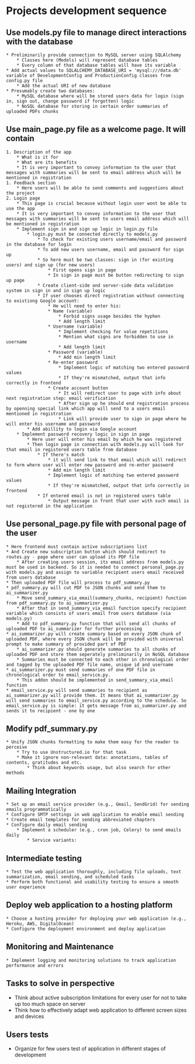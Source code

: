 # Projects development sequence
## Use models.py file to manage direct interactions with the database 
	* Preliminarily provide connection to MySQL server using SQLAlchemy
		* Classes here (Models) will represent database tables
		* Every column of that database tables will have its variable
	* Add actual values to SQLALCHEMY_DATABASE_URI = 'mysql:///data.db' variable of DevelopmentConfig and ProductionConfig classes from config.py file
		* Add the actual URI of new database
	* Presumably create two databases:
		* MySQL database where will be stored users data for login (sign in, sign out, change password if forgotten) logic 
		* NoSQL database for storing in certain order summaries of uploaded PDFs chunks 
## Use main_page.py file as a welcome page. It will contain
	1. Description of the app
		* What is it for
		* What are its benefits
		* It is very important to convey information to the user that messages with summaries will be sent to email address which will be mentioned in registration
	1. Feedback section
		* Here users will be able to send comments and suggestions about the project 
	2. Login page
		* This page is crucial because without login user wont be able to use the app
		* It is very important to convey information to the user that messages with summaries will be sent to users email address which will be mentioned in registration
		* Implement sign in and sign up logic in login.py file
			* login.py must be connected directly to models.py
				* To check for existing users username/email and password in the database for login
				* To add new users username, email and password for sign up 
				* So here must be two classes: sign in (for existing users) and sign up (for new users)
					* First opens sign in page
					* In sign in page must be button redirecting to sign up page
				* Create client-side and server-side data validation system in sign in and in sign up logic
				* If user chooses direct registration without connecting to existiong Google account:
					* He will need to enter his:
					* Name (variable)
						* Forbid signs usage besides the hyphen
						* Add length limit 
					* Username (variable)
						* Implement checking for value repetitions
						* Mention what signs are forbidden to use in username
						* Add length limit 
					* Password (variable)
						* Add min length limit 
					* Re-enter password
						* Implement logic of matching two entered password values
						* If they're mismatched, output that info correctly in frontend 
					* Create account button
						* It will redirect user to page with info about next registration step: email verification
						* After sign up he should end registration process by openning special link which app will send to a users email mentioned in registration
						* Link will provide user to sign in page where he will enter his username and password 
			* Add abillity to login via Google account 
		* Implement password recovery logic in sign in page
			* Here user will enter his email by which he was registered
			* Then login page in connection with models.py will look for that email in registered users table from database 
				* If there's match
					* it will send link to that email which will redirect to form where user will enter new password and re-enter password
					* Add min length limit 
					* Implement logic of matching two entered password values
					* If they're mismatched, output that info correctly in frontend
				* If entered email is not in registered users table
					* Output message in front that user with such email is not registered in the application 
## Use personal_page.py file with personal page of the user
	* Here frontend must contain active subscriptions list
	* And Create new subscription button which should redirect to routes.py - page where user can upload its PDF file
		* After creating users session, its email address from models.py must be used in backend. So it is needed to connect personal_page.py with models.py and assign to variable recipient users email received from users database
	* Then uploaded PDF file will process to pdf_summary.py 
	* pdf_summary.py will cut PDF to JSON chunks and send them to ai_summarizer.py 
		* Move send_summary_via_email(summary_chunks, recipient) function from pdf_summary.py to ai_summarizer.py 
		* After that in send_summary_via_email function specify recipient variable which consists of users email from users database (via models.py)
		* Add to pdf_summary.py function that will send all chunks of uploaded PDF to ai_summarizer for further processing
	* ai_summarizer.py will create summary based on every JSON chunk of uploaded PDF, where every JSON chunk will be provided with universal prompt to make summary of provided part of PDF
		* ai_summarizer.py should generate summaries to all chunks of uploaded PDF and store them seperately preliminarily in NoSQL database
		* Summaries must be connected to each other in chronological order and tagged by the uploaded PDF file name, unique id and username 
	* ai_summarizer.py must send summaries of one PDF file in chronological order to email_service.py. 
		* This addon should be implemented in send_summary_via_email function
	* email_service.py will send summaries to recipient as ai_summarizer.py will provide them. It means that ai_summarizer.py will send summaries to email_service.py according to the schedule. So email_service.py is simple: it gets message from ai_summarizer.py and sends it to recipient - one by one
## Modify pdf_summary.py 
	* Unify JSON chunks formatting to make them easy for the reader to perceive
		* Try to use Unstructured.io for that task
		* Make it ignore non-relevant data: annotations, tables of contents, gratitudes and etc. 
			* Think about keywords usage, but also search for other methods 
## Mailing Integration
	* Set up an email service provider (e.g., Gmail, SendGrid) for sending emails programmatically
	* Configure SMTP settings in web application to enable email sending
	* Create email templates for sending abbreviated chapters
	* Configure daily email sending
		* Implement a scheduler (e.g., cron job, Celery) to send emails daily
			* Service variants:
## Intermediate testing
	* Test the web application thoroughly, including file uploads, text summarization, email sending, and scheduled tasks
	* Perform both functional and usability testing to ensure a smooth user experience
## Deploy web application to a hosting platform
	* Choose a hosting provider for deploying your web application (e.g., Heroku, AWS, DigitalOcean)
	* Configure the deployment environment and deploy application
## Monitoring and Maintenance
	* Implement logging and monitoring solutions to track application performance and errors
## Tasks to solve in perspective
* Think about active subscription limitations for every user for not to take up too much space on server
* Think how to effectively adapt web application to different screen sizes and devices
## Users tests
* Organize for few users test of application in different stages of development